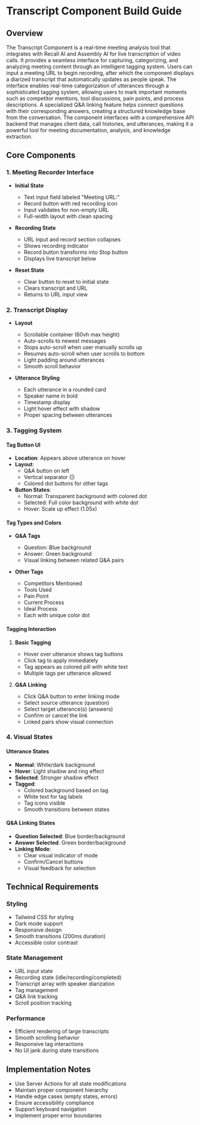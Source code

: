 # Transcript Component Build Guide

## Overview
The Transcript Component is a real-time meeting analysis tool that integrates with Recall AI and Assembly AI for live transcription of video calls. It provides a seamless interface for capturing, categorizing, and analyzing meeting content through an intelligent tagging system. Users can input a meeting URL to begin recording, after which the component displays a diarized transcript that automatically updates as people speak. The interface enables real-time categorization of utterances through a sophisticated tagging system, allowing users to mark important moments such as competitor mentions, tool discussions, pain points, and process descriptions. A specialized Q&A linking feature helps connect questions with their corresponding answers, creating a structured knowledge base from the conversation. The component interfaces with a comprehensive API backend that manages client data, call histories, and utterances, making it a powerful tool for meeting documentation, analysis, and knowledge extraction.

## Core Components

### 1. Meeting Recorder Interface
- **Initial State**
  - Text input field labeled "Meeting URL:"
  - Record button with red recording icon
  - Input validates for non-empty URL
  - Full-width layout with clean spacing

- **Recording State**
  - URL input and record section collapses
  - Shows recording indicator
  - Record button transforms into Stop button
  - Displays live transcript below

- **Reset State**
  - Clear button to reset to initial state
  - Clears transcript and URL
  - Returns to URL input view

### 2. Transcript Display
- **Layout**
  - Scrollable container (60vh max height)
  - Auto-scrolls to newest messages
  - Stops auto-scroll when user manually scrolls up
  - Resumes auto-scroll when user scrolls to bottom
  - Light padding around utterances
  - Smooth scroll behavior

- **Utterance Styling**
  - Each utterance in a rounded card
  - Speaker name in bold
  - Timestamp display
  - Light hover effect with shadow
  - Proper spacing between utterances

### 3. Tagging System

#### Tag Button UI
- **Location**: Appears above utterance on hover
- **Layout**:
  - Q&A button on left
  - Vertical separator (|)
  - Colored dot buttons for other tags
- **Button States**:
  - Normal: Transparent background with colored dot
  - Selected: Full color background with white dot
  - Hover: Scale up effect (1.05x)

#### Tag Types and Colors
- **Q&A Tags**
  - Question: Blue background
  - Answer: Green background
  - Visual linking between related Q&A pairs

- **Other Tags**
  - Competitors Mentioned
  - Tools Used
  - Pain Point
  - Current Process
  - Ideal Process
  - Each with unique color dot

#### Tagging Interaction
1. **Basic Tagging**
   - Hover over utterance shows tag buttons
   - Click tag to apply immediately
   - Tag appears as colored pill with white text
   - Multiple tags per utterance allowed

2. **Q&A Linking**
   - Click Q&A button to enter linking mode
   - Select source utterance (question)
   - Select target utterance(s) (answers)
   - Confirm or cancel the link
   - Linked pairs show visual connection

### 4. Visual States

#### Utterance States
- **Normal**: White/dark background
- **Hover**: Light shadow and ring effect
- **Selected**: Stronger shadow effect
- **Tagged**: 
  - Colored background based on tag
  - White text for tag labels
  - Tag icons visible
  - Smooth transitions between states

#### Q&A Linking States
- **Question Selected**: Blue border/background
- **Answer Selected**: Green border/background
- **Linking Mode**: 
  - Clear visual indicator of mode
  - Confirm/Cancel buttons
  - Visual feedback for selection

## Technical Requirements

### Styling
- Tailwind CSS for styling
- Dark mode support
- Responsive design
- Smooth transitions (200ms duration)
- Accessible color contrast

### State Management
- URL input state
- Recording state (idle/recording/completed)
- Transcript array with speaker diarization
- Tag management
- Q&A link tracking
- Scroll position tracking

### Performance
- Efficient rendering of large transcripts
- Smooth scrolling behavior
- Responsive tag interactions
- No UI jank during state transitions

## Implementation Notes
- Use Server Actions for all state modifications
- Maintain proper component hierarchy
- Handle edge cases (empty states, errors)
- Ensure accessibility compliance
- Support keyboard navigation
- Implement proper error boundaries
